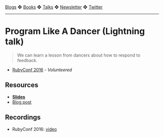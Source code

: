 [Blogs](../blogs.md) ❖ [Books](../books.md) ❖ [Talks](../talks.md) ❖ [Newsletter](https://tinyletter.com/vgonda) ❖ [Twitter](https://twitter.com/TTGonda)

---

# Program Like A Dancer (Lightning talk)

> We can learn a lesson from dancers about how to respond to feedback.

-   [RubyConf 2016](http://rubyconf.org/) - _Volunteered_

## Resources

-   **[Slides](https://speakerdeck.com/vgonda/program-like-a-dancer)**
-   [Blog post](http://collectiveidea.com/blog/archives/2016/11/02/program-like-a-dancer)

## Recordings

- RubyConf 2016: [video](https://youtu.be/SswGJpZVNFg?t=48m3s)
